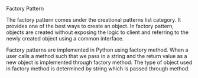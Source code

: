 Factory Pattern

The factory pattern comes under the creational patterns list category. It provides one of the best ways to create an object. In factory pattern, objects are created without exposing the logic to client and referring to the newly created object using a common interface.

Factory patterns are implemented in Python using factory method. When a user calls a method such that we pass in a string and the return value as a new object is implemented through factory method. The type of object used in factory method is determined by string which is passed through method.
